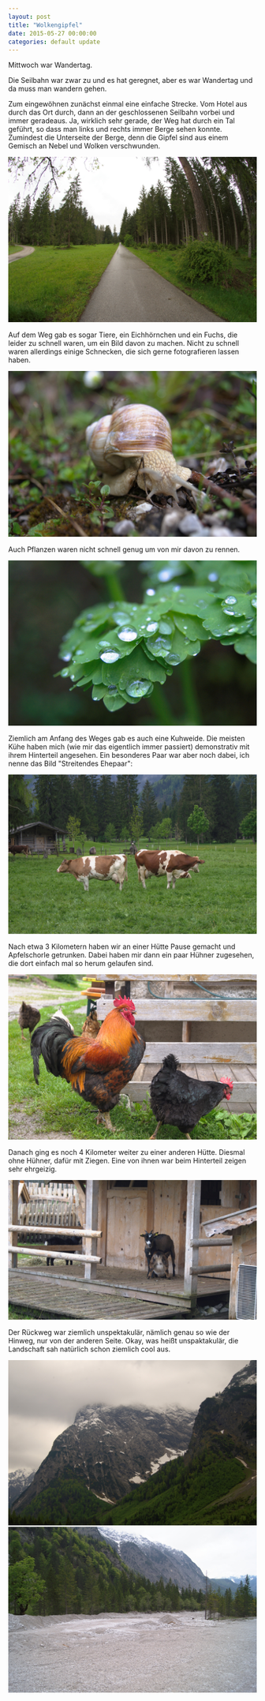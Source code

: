 ```yaml
---
layout: post
title: "Wolkengipfel"
date: 2015-05-27 00:00:00
categories: default update
---
```


Mittwoch war Wandertag.

Die Seilbahn war zwar zu und es hat geregnet, aber es war Wandertag und da muss man wandern gehen.

Zum eingewöhnen zunächst einmal eine einfache Strecke. Vom Hotel aus durch das Ort durch, dann an der geschlossenen Seilbahn vorbei und immer geradeaus. Ja, wirklich sehr gerade, der Weg hat durch ein Tal geführt, so dass man links und rechts immer Berge sehen konnte. Zumindest die Unterseite der Berge, denn die Gipfel sind aus einem Gemisch an Nebel und Wolken verschwunden.

![weg](/assets/20150527/DSC6360_lzn.jpg)

Auf dem Weg gab es sogar Tiere, ein Eichhörnchen und ein Fuchs, die leider zu schnell waren, um ein Bild davon zu machen. Nicht zu schnell waren allerdings einige Schnecken, die sich gerne fotografieren lassen haben.

![schnecke](/assets/20150527/DSC6410_lzn.jpg)

Auch Pflanzen waren nicht schnell genug um von mir davon zu rennen.

![wassertropfen](/assets/20150527/DSC6390_lzn.jpg)

Ziemlich am Anfang des Weges gab es auch eine Kuhweide. Die meisten Kühe haben mich (wie mir das eigentlich immer passiert) demonstrativ mit ihrem Hinterteil angesehen. Ein besonderes Paar war aber noch dabei, ich nenne das Bild "Streitendes Ehepaar":

![streitendes ehepaar](/assets/20150527/DSC6356_lzn.jpg)

Nach etwa 3 Kilometern haben wir an einer Hütte Pause gemacht und Apfelschorle getrunken. Dabei haben mir dann ein paar Hühner zugesehen, die dort einfach mal so herum gelaufen sind.

![hahn mit chicks](/assets/20150527/DSC6428_lzn.jpg)

Danach ging es noch 4 Kilometer weiter zu einer anderen Hütte. Diesmal ohne Hühner, dafür mit Ziegen. Eine von ihnen war beim Hinterteil zeigen sehr ehrgeizig.

![ziege](/assets/20150527/DSC6491_lzn.jpg)

Der Rückweg war ziemlich unspektakulär, nämlich genau so wie der Hinweg, nur von der anderen Seite. Okay, was heißt unspaktakulär, die Landschaft sah natürlich schon ziemlich cool aus.

![landschaft1](/assets/20150527/hdr_lzn.jpg)
![landschaft2](/assets/20150527/DSC6505_lzn.jpg)